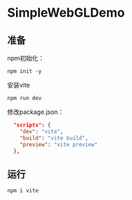 # SimpleWebGLDemo

## 准备
npm初始化：
```shell
npm init -y
```
安装vite
```shell
npm run dev
```
修改package.json：
```json
  "scripts": {
    "dev": "vite",
    "build": "vite build",
    "preview": "vite preview"
  },
```

## 运行
```shell
npm i vite
```
